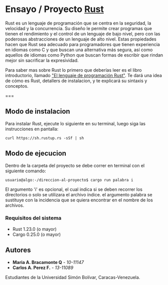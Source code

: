 # Ensayo / Proyecto [Rust](https://www.rust-lang.org/es-ES/)

Rust es un lenguaje de programación que se centra en la seguridad, la velocidad y la concurrencia.
Su diseño le permite crear programas que tienen el rendimiento y el control de un lenguaje de bajo
nivel, pero con las poderosas abstracciones de un lenguaje de alto nivel. Estas propiedades hacen 
que Rust sea adecuado para programadores que tienen experiencia en idiomas como C y que buscan una 
alternativa más segura, así como aquellos de idiomas como Python que buscan formas de escribir que
rindan mejor sin sacrificar la expresividad.

Para saber mas sobre Rust lo primero que deberías leer es el libro introductorio, llamado
["El lenguaje de programación Rust"](https://doc.rust-lang.org/book/). Te dará una idea de cómo es Rust, detallers de instalacion, y
 te explicará su sintaxis y conceptos. 

===
## Modo de instalacion 

Para instalar Rust, ejecute lo siguiente en su terminal, luego siga las instrucciones en pantalla:

```
curl https://sh.rustup.rs -sSf | sh
```
## Modo de ejecucion

Dentro de la carpeta del proyecto se debe correr en terminal con el siguiente comando:

```
usuario@algo:-/direccion-al-proyecto$ cargo run palabra i

```
El argumento 'i' es opcional, el cual indica si se deben recorrer los directorios o solo se utilizara el archivo índice. el argumento palabra se sustituye con la incidencia que se quiera encontrar en el nombre de los archivos.

### Requisitos del sistema

* Rust 1.23.0 (o mayor)
* Cargo 0.25.0 (o mayor)

## Autores

* **Maria A. Bracamonte Q** - *10-11147* 
* **Carlos A. Perez F.** - *13-11089*

Estudiantes de la Universidad Simón Bolívar, Caracas-Venezuela. 
